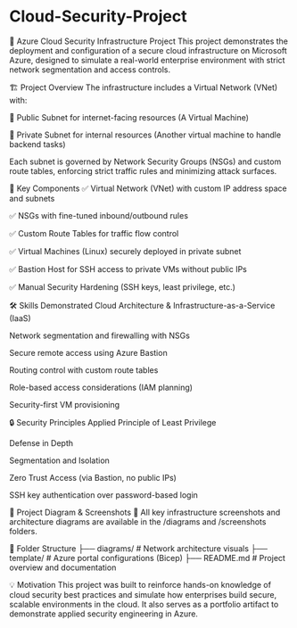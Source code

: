 # Cloud-Security-Project
🔐 Azure Cloud Security Infrastructure Project
This project demonstrates the deployment and configuration of a secure cloud infrastructure on Microsoft Azure, designed to simulate a real-world enterprise environment with strict network segmentation and access controls.

🏗️ Project Overview
The infrastructure includes a Virtual Network (VNet) with:

🔹 Public Subnet for internet-facing resources (A Virtual Machine)

🔹 Private Subnet for internal resources (Another virtual machine to handle backend tasks)

Each subnet is governed by Network Security Groups (NSGs) and custom route tables, enforcing strict traffic rules and minimizing attack surfaces.

🚀 Key Components
✅ Virtual Network (VNet) with custom IP address space and subnets

✅ NSGs with fine-tuned inbound/outbound rules

✅ Custom Route Tables for traffic flow control

✅ Virtual Machines (Linux) securely deployed in private subnet

✅ Bastion Host for SSH access to private VMs without public IPs

✅ Manual Security Hardening (SSH keys, least privilege, etc.)

🛠️ Skills Demonstrated
Cloud Architecture & Infrastructure-as-a-Service (IaaS)

Network segmentation and firewalling with NSGs

Secure remote access using Azure Bastion

Routing control with custom route tables

Role-based access considerations (IAM planning)

Security-first VM provisioning

🔒 Security Principles Applied
Principle of Least Privilege

Defense in Depth

Segmentation and Isolation

Zero Trust Access (via Bastion, no public IPs)

SSH key authentication over password-based login

📸 Project Diagram & Screenshots
📁 All key infrastructure screenshots and architecture diagrams are available in the /diagrams and /screenshots folders.

📂 Folder Structure
├── diagrams/         # Network architecture visuals
├── template/         # Azure portal configurations (Bicep)
├── README.md         # Project overview and documentation

💡 Motivation
This project was built to reinforce hands-on knowledge of cloud security best practices and simulate how enterprises build secure, scalable environments in the cloud. It also serves as a portfolio artifact to demonstrate applied security engineering in Azure.
